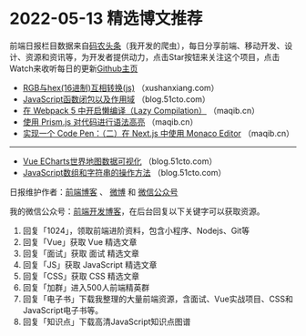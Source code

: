 # 2022-05-13 精选博文推荐

前端日报栏目数据来自[码农头条](http://hao.caibaojian.com.cn/)（我开发的爬虫），每日分享前端、移动开发、设计、资源和资讯等，为开发者提供动力，点击Star按钮来关注这个项目，点击Watch来收听每日的更新[Github主页](https://github.com/kujian/frontendDaily)
* [RGB与hex(16进制)互相转换(js)](https://xushanxiang.com/rgb2hex-and-hex2rgb.html) （xushanxiang.com）
* [JavaScript函数闭包以及作用域](https://blog.51cto.com/u_13349380/5288769) （blog.51cto.com）
* [在 Webpack 5 中开启懒编译（Lazy Compilation）](https://maqib.cn/blog/webpack5-lazy-compilation) （maqib.cn）
* [使用 Prism.js 对代码进行语法高亮](https://maqib.cn/blog/prism-react-renderer) （maqib.cn）
* [实现一个 Code Pen：（二）在 Next.js 中使用 Monaco Editor](https://maqib.cn/blog/codepen-2-Monaco-Editor) （maqib.cn）

***
* [Vue ECharts世界地图数据可视化](https://blog.51cto.com/u_15402980/5289177) （blog.51cto.com）
* [JavaScript数组和字符串的操作方法](https://blog.51cto.com/u_13349380/5288772) （blog.51cto.com）

日报维护作者：[前端博客](http://caibaojian.com.cn/) 、 [微博](http://weibo.com/kujian) 和 [微信公众号](https://open.weixin.qq.com/qr/code?username=caibaojian_com)

我的微信公众号：[前端开发博客](https://open.weixin.qq.com/qr/code?username=caibaojian_com)，在后台回复以下关键字可以获取资源。

1. 回复「1024」，领取前端进阶资料，包含小程序、Nodejs、Git等
2. 回复「Vue」获取 Vue 精选文章
3. 回复「面试」获取 面试 精选文章
4. 回复「JS」获取 JavaScript 精选文章
5. 回复「CSS」获取 CSS 精选文章
6. 回复「加群」进入500人前端精英群
7. 回复「电子书」下载我整理的大量前端资源，含面试、Vue实战项目、CSS和JavaScript电子书等。
8. 回复「知识点」下载高清JavaScript知识点图谱